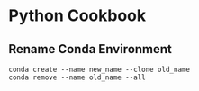 # Python Cookbook

## Rename Conda Environment

```shell
conda create --name new_name --clone old_name
conda remove --name old_name --all
```
